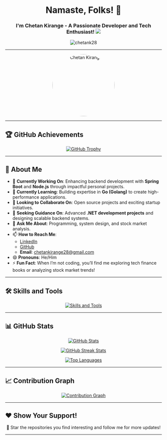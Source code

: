 <h1 align="center">Namaste, Folks! 🙏</h1>
<h3 align="center">I'm Chetan Kirange - A Passionate Developer and Tech Enthusiast! <img src="https://user-images.githubusercontent.com/73097560/115834477-dbab4500-a447-11eb-908a-139a6edaec5c.gif"></h3>

<p align="center">
  <img src="https://komarev.com/ghpvc/?username=chetanK28&label=Profile%20views&color=0e75b6&style=flat" alt="chetank28" />
</p>

---

<div align="center">
  <img src="https://avatars.githubusercontent.com/u/99184399?v=4" alt="Chetan Kirange" width="200" style="border-radius:50%;"/>
</div>

---

## 🏆 GitHub Achievements

<p align="center">
  <a href="https://github.com/ryo-ma/github-profile-trophy">
    <img src="https://github-profile-trophy.vercel.app/?username=chetanK28&theme=onedark&no-frame=true&row=1&column=7" alt="GitHub Trophy" />
  </a>
</p>

---

## 🌟 About Me

- 🔭 **Currently Working On**: Enhancing backend development with **Spring Boot** and **Node.js** through impactful personal projects.  
- 🌱 **Currently Learning**: Building expertise in **Go (Golang)** to create high-performance applications.  
- 👯 **Looking to Collaborate On**: Open source projects and exciting startup initiatives.  
- 🤔 **Seeking Guidance On**: Advanced **.NET development projects** and designing scalable backend systems.  
- 💬 **Ask Me About**: Programming, system design, and stock market analysis.  
- 📫 **How to Reach Me**:  
  - [LinkedIn](https://linkedin.com/in/chetankirange28)  
  - [GitHub](https://github.com/chetanK28)  
  - **Email**: chetankirange28@gmail.com  
- 😄 **Pronouns**: He/Him  
- ⚡ **Fun Fact**: When I’m not coding, you’ll find me exploring tech finance books or analyzing stock market trends!  

---

## 🛠️ Skills and Tools

<p align="center">
  <a href="https://skillicons.dev">
    <img src="https://skillicons.dev/icons?i=java,python,js,html,css,react,spring,nodejs,mysql,git,github,linux,vscode,bootstrap,tailwind" alt="Skills and Tools" />
  </a>
</p>

---

## 📊 GitHub Stats

<p align="center">
  <a href="https://github.com/chetanK28">
    <img src="https://github-readme-stats.vercel.app/api?username=chetanK28&show_icons=true&theme=algolia" alt="GitHub Stats" />
  </a>
</p>

<p align="center">
  <a href="https://github.com/chetanK28">
    <img src="https://github-readme-streak-stats.herokuapp.com/?user=chetanK28&theme=algolia" alt="GitHub Streak Stats" />
  </a>
</p>

<p align="center">
  <a href="https://github.com/chetanK28">
    <img src="https://github-readme-stats.vercel.app/api/top-langs/?username=chetanK28&layout=compact&theme=algolia" alt="Top Languages" />
  </a>
</p>

---

## 📈 Contribution Graph

<p align="center">
  <a href="https://github.com/ashutosh00710/github-readme-activity-graph">
    <img src="https://github-readme-activity-graph.cyclic.app/graph?username=chetanK28&theme=tokyo-night" alt="Contribution Graph" />
  </a>
</p>

---

## ❤️ Show Your Support!

<p align="center">
  🌟 Star the repositories you find interesting and follow me for more updates!  
</p>

---
